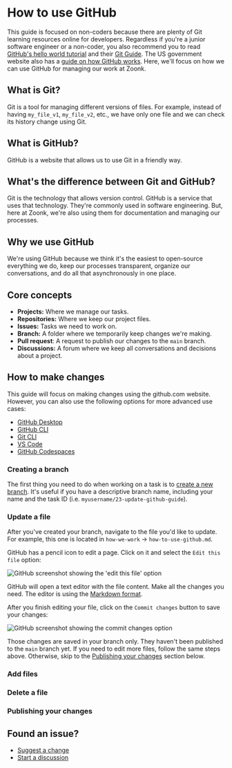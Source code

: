 # How to use GitHub

This guide is focused on non-coders because there are plenty of Git learning resources online for developers.
Regardless if you're a junior software engineer or a non-coder, you also recommend you to read [GitHub's hello world tutorial](https://docs.github.com/en/get-started/quickstart/hello-world) and their [Git Guide](https://github.com/git-guides/install-git).
The US government website also has a [guide on how GitHub works](https://digital.gov/resources/an-introduction-github/).
Here, we'll focus on how we can use GitHub for managing our work at Zoonk.

## What is Git?

Git is a tool for managing different versions of files.
For example, instead of having `my_file_v1`, `my_file_v2`, etc., we have only one file and we can check its history change using Git.

## What is GitHub?

GitHub is a website that allows us to use Git in a friendly way.

## What's the difference between Git and GitHub?

Git is the technology that allows version control. GitHub is a service that uses that technology.
They're commonly used in software engineering.
But, here at Zoonk, we're also using them for documentation and managing our processes.

## Why we use GitHub

We're using GitHub because we think it's the easiest to open-source everything we do,
keep our processes transparent, organize our conversations, and do all that asynchronously in one place.

## Core concepts

- **Projects:** Where we manage our tasks.
- **Repositories:** Where we keep our project files.
- **Issues:** Tasks we need to work on.
- **Branch:** A folder where we temporarily keep changes we're making.
- **Pull request**: A request to publish our changes to the `main` branch.
- **Discussions:** A forum where we keep all conversations and decisions about a project.

## How to make changes

This guide will focus on making changes using the github.com website.
However, you can also use the following options for more advanced use cases:

- [GitHub Desktop](https://desktop.github.com/)
- [GitHub CLI](https://cli.github.com/)
- [Git CLI](https://github.com/git-guides/install-git)
- [VS Code](https://code.visualstudio.com/)
- [GitHub Codespaces](https://github.com/features/codespaces)

### Creating a branch

The first thing you need to do when working on a task is to [create a new branch](https://docs.github.com/en/desktop/contributing-and-collaborating-using-github-desktop/making-changes-in-a-branch/managing-branches).
It's useful if you have a descriptive branch name, including your name and the task ID (i.e. `myusername/23-update-github-guide`).

### Update a file

After you've created your branch, navigate to the file you'd like to update.
For example, this one is located in `how-we-work` -> `how-to-use-github.md`.

GitHub has a pencil icon to edit a page. Click on it and select the `Edit this file` option:

<img alt="GitHub screenshot showing the 'edit this file' option" src="https://user-images.githubusercontent.com/4393133/175760174-2da05369-b088-43e5-abc7-5070efa32f4a.png">

GitHub will open a text editor with the file content.
Make all the changes you need.
The editor is using the [Markdown format](https://www.markdownguide.org/getting-started/).

After you finish editing your file, click on the `Commit changes` button to save your changes:

<img alt="GitHub screenshot showing the commit changes option" src="https://user-images.githubusercontent.com/4393133/175760264-4386974a-eb66-4827-a981-a2fe0f3b47df.png">

Those changes are saved in your branch only.
They haven't been published to the `main` branch yet.
If you need to edit more files, follow the same steps above.
Otherwise, skip to the [Publishing your changes](#publishing-your-changes) section below.

### Add files

### Delete a file

### Publishing your changes

## Found an issue?

- [Suggest a change](https://github.com/zoonk/handbook/edit/main/how-we-work/how-to-use-github.md)
- [Start a discussion](https://github.com/zoonk/handbook/discussions/new)
